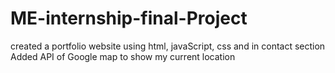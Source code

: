 # ME-internship-final-Project
created a portfolio website using html, javaScript, css and in contact section Added API of Google map to show my current location 
